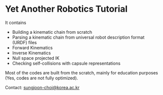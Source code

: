 # Yet Another Robotics Tutorial

It contains
- Building a kinematic chain from scratch
- Parsing a kinematic chain from universal robot description format (URDF) files
- Forward Kinematics 
- Inverse Kinematics 
- Null space projected IK 
- Checking self-collisions with capsule representations 


Most of the codes are built from the scratch, mainly for education purposes (Yes, codes are not fully optimized). 

Contact: sungjoon-choi@korea.ac.kr 
